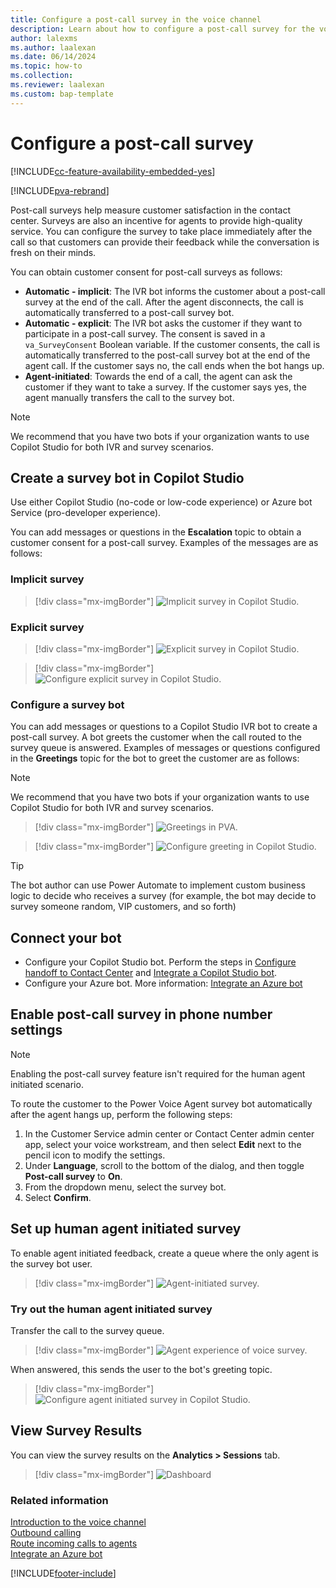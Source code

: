 ```yaml
---
title: Configure a post-call survey in the voice channel
description: Learn about how to configure a post-call survey for the voice channel in Omnichannel for Customer Service.
author: lalexms
ms.author: laalexan
ms.date: 06/14/2024
ms.topic: how-to
ms.collection:
ms.reviewer: laalexan
ms.custom: bap-template
---
```



# Configure a post-call survey

[!INCLUDE[cc-feature-availability-embedded-yes](../../includes/cc-feature-availability-embedded-yes.md)]


[!INCLUDE[pva-rebrand](../../includes/cc-pva-rebrand.md)]

Post-call surveys help measure customer satisfaction in the contact center. Surveys are also an incentive for agents to provide high-quality service. You can configure the survey to take place immediately after the call so that customers can provide their feedback while the conversation is fresh on their minds.

You can obtain customer consent for post-call surveys as follows:

- **Automatic - implicit**: The IVR bot informs the customer about a post-call survey at the end of the call. 
    After the agent disconnects, the call is automatically transferred to a post-call survey bot.
- **Automatic - explicit**: The IVR bot asks the customer if they want to participate in a post-call survey. The consent is saved in a `va_SurveyConsent` Boolean variable. If the customer consents, the call is automatically transferred to the post-call survey bot at the end of the agent call. If the customer says no, the call ends when the bot hangs up.
- **Agent-initiated**: Towards the end of a call, the agent can ask the customer if they want to take a survey.
    If the customer says yes, the agent manually transfers the call to the survey bot.

> [!NOTE]
> We recommend that you have two bots if your organization wants to use Copilot Studio for both IVR and survey scenarios.

## Create a survey bot in Copilot Studio

Use either Copilot Studio (no-code or low-code experience) or Azure bot Service (pro-developer experience).

You can add messages or questions in the **Escalation** topic to obtain a customer consent for a post-call survey. Examples of the messages are as follows:

### Implicit survey

> [!div class="mx-imgBorder"]
> ![Implicit survey in Copilot Studio.](../media/voice-survey-pva-implicit.png)

### Explicit survey

> [!div class="mx-imgBorder"]
> ![Explicit survey in Copilot Studio.](../media/voice-survey-pva-explicit1.png)

> [!div class="mx-imgBorder"]
> ![Configure explicit survey in Copilot Studio.](../media/voice-survey-pva-explicit2.png)

### Configure a survey bot

You can add messages or questions to a Copilot Studio IVR bot to create a post-call survey. A bot greets the customer when the call routed to the survey queue is answered. Examples of messages or questions configured in the **Greetings** topic for the bot to greet the customer are as follows:

> [!NOTE]
> We recommend that you have two bots if your organization wants to use Copilot Studio for both IVR and survey scenarios.

> [!div class="mx-imgBorder"]
> ![Greetings in PVA.](../media/configure-survey-bot.png)


> [!div class="mx-imgBorder"]
> ![Configure greeting in Copilot Studio.](../media/pva-configure-greeting.png)


> [!TIP]
> The bot author can use Power Automate to implement custom business logic to decide who receives a survey (for example, the bot may decide to survey someone random, VIP customers, and so forth)

## Connect your bot 

- Configure your Copilot Studio bot. Perform the steps in [Configure handoff to Contact Center](/power-virtual-agents/configuration-hand-off-omnichannel#configure-hand-off-in-the-power-virtual-agents-app) and [Integrate a Copilot Studio bot](configure-bot-virtual-agent.md).
- Configure your Azure bot. More information: [Integrate an Azure bot](../configure-bot.md)

## Enable post-call survey in phone number settings
> [!Note]
> Enabling the post-call survey feature isn't required for the human agent initiated scenario.

To route the customer to the Power Voice Agent survey bot automatically after the agent hangs up, perform the following steps:

1. In the Customer Service admin center or Contact Center admin center app, select your voice workstream, and then select **Edit** next to the pencil icon to modify the settings.
1. Under **Language**, scroll to the bottom of the dialog, and then toggle **Post-call survey** to **On**.
1. From the dropdown menu, select the survey bot.
1. Select **Confirm**.

## Set up human agent initiated survey

To enable agent initiated feedback, create a queue where the only agent is the survey bot user.

   > [!div class="mx-imgBorder"]
   > ![Agent-initiated survey.](../media/voice-survey-pva-agent-initiated.png)

### Try out the human agent initiated survey

Transfer the call to the survey queue.

   > [!div class="mx-imgBorder"]
   > ![Agent experience of voice survey. ](../media/voice-survey-transcript.png)

When answered, this sends the user to the bot's greeting topic.

   > [!div class="mx-imgBorder"]
   > ![Configure agent initiated survey in Copilot Studio.](../media/voice-survey-pva-agent-initiated-greeting.png)

## View Survey Results

You can view the survey results on the **Analytics > Sessions** tab.

   > [!div class="mx-imgBorder"]
   > ![Dashboard](../media/pva-view-survey-results.png)

### Related information

[Introduction to the voice channel](voice-channel.md)  
[Outbound calling](voice-channel-outbound-calling.md)  
[Route incoming calls to agents](../voice-channel-route-queues.md)  
[Integrate an Azure bot](../configure-bot.md)  

[!INCLUDE[footer-include](../../includes/footer-banner.md)]
